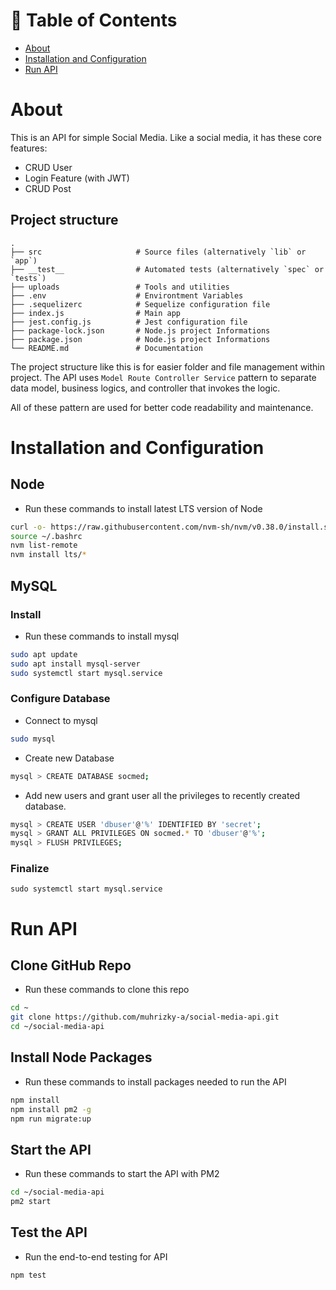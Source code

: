 <!-- Table of Contents -->
# :notebook_with_decorative_cover: Table of Contents

- [About](#about)
- [Installation and Configuration](#Installation-and-configuration)
- [Run API](#run-api)

# About
This is an API for simple Social Media. Like a social media, it has these core features:
- CRUD User
- Login Feature (with JWT)
- CRUD Post

## Project structure

    .
    ├── src                     # Source files (alternatively `lib` or `app`)
    ├── __test__                # Automated tests (alternatively `spec` or `tests`)
    ├── uploads                 # Tools and utilities
    ├── .env                    # Environtment Variables
    ├── .sequelizerc            # Sequelize configuration file
    ├── index.js                # Main app
    ├── jest.config.js          # Jest configuration file
    ├── package-lock.json       # Node.js project Informations
    ├── package.json            # Node.js project Informations
    └── README.md               # Documentation

The project structure like this is for easier folder and file management within project.
The API uses `Model Route Controller Service` pattern to separate data model, business logics, and controller that invokes the logic.

All of these pattern are used for better code readability and maintenance.


# Installation and Configuration
## Node
- Run these commands to install latest LTS version of Node
```bash
curl -o- https://raw.githubusercontent.com/nvm-sh/nvm/v0.38.0/install.sh | bash
source ~/.bashrc
nvm list-remote
nvm install lts/*
```


## MySQL
### Install
- Run these commands to install mysql
```bash
sudo apt update
sudo apt install mysql-server
sudo systemctl start mysql.service
```

### Configure Database
- Connect to mysql
```bash
sudo mysql
```

- Create new Database
```bash
mysql > CREATE DATABASE socmed;
```

- Add new users and grant user all the privileges to recently created database.
```bash
mysql > CREATE USER 'dbuser'@'%' IDENTIFIED BY 'secret';
mysql > GRANT ALL PRIVILEGES ON socmed.* TO 'dbuser'@'%';
mysql > FLUSH PRIVILEGES;
```

### Finalize
`sudo systemctl start mysql.service`

# Run API
## Clone GitHub Repo
- Run these commands to clone this repo
```bash
cd ~
git clone https://github.com/muhrizky-a/social-media-api.git
cd ~/social-media-api
```

## Install Node Packages
- Run these commands to install packages needed to run the API
```bash
npm install
npm install pm2 -g
npm run migrate:up
```
## Start the API
- Run these commands to start the API with PM2
```bash
cd ~/social-media-api
pm2 start
```

## Test the API
- Run the end-to-end testing for API
```bash
npm test
```
